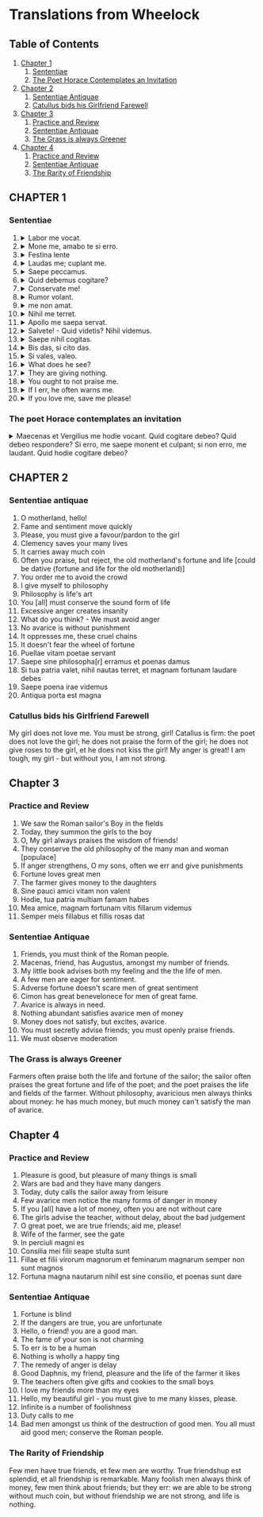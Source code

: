 # Translations from Wheelock

## Table of Contents
1. [Chapter 1](#1)
    1. [Sententiae](#1.1)
    2. [The Poet Horace Contemplates an Invitation](#1.2)
2. [Chapter 2](#chapter2)
    1. [Sententiae Antiquae](#2.1)
    2. [Catullus bids his Girlfriend Farewell](#2.2)
3. [Chapter 3](#chapter3)
    1. [Practice and Review](#3.1)
    2. [Sententiae Antiquae](#3.2)
    3. [The Grass is always Greener](#3.3)
4. [Chapter 4](#chapter4)
    1. [Practice and Review](#4.1)
    2. [Sententiae Antiquae](#4.2)
    3. [The Rarity of Friendship](#4.3)

## CHAPTER 1 <a name = "chapter1"></a>

### Sententiae <a name = "1.1"></a>
1. <details> <summary> Labor me vocat. </summary> <pre> Work calls to me. </pre> </details>
2. <details> <summary> Mone me, amabo te si erro. </summary> <pre> If I err, then please you must advise me </pre> </details>
3. <details> <summary> Festina lente </summary> <pre> You must hasten slowly </pre> </details>
4. <details> <summary> Laudas me; cuplant me. </summary> <pre> You praise me; they blame me. </pre> </details>
5. <details> <summary> Saepe peccamus. </summary> <pre> Often we sin. </pre> </details>
6. <details> <summary> Quid debemus cogitare? </summary> <pre> What do we owe to think? </pre> </details>
7. <details> <summary> Conservate me! </summary> <pre> You must all conserve me! </pre> </details>
8. <details> <summary> Rumor volant. </summary> <pre> Rumour flies. </pre> </details>
9. <details> <summary> me non amat. </summary> <pre> It does not love me. </pre> </details>
10. <details> <summary> Nihil me terret. </summary> <pre> Nothing scares me. </pre> </details>
11. <details> <summary> Apollo me saepa servat. </summary> <pre> Apollo often serves me. </pre> </details>
12. <details> <summary> Salvete! - Quid videtis? Nihil videmus. </summary> <pre> Hello - what do you all see? We see nothing. </pre> </details>
13. <details> <summary> Saepe nihil cogitas. </summary> <pre> Often, you think of nothing. </pre> </details>
14. <details> <summary> Bis das, si cito das. </summary> <pre> If you give quickly, it is like giving twice. </pre> </details>
15. <details> <summary> Si vales, valeo. </summary> <pre>  If you are strong, I am strong. </pre> </details>
16. <details> <summary> What does he see? </summary> <pre> Quid vides? </pre> </details>
17. <details> <summary> They are giving nothing. </summary> <pre> Nihil darent. </pre> </details>
18. <details> <summary> You ought to not praise me. </summary> <pre> me non laudare debes. </pre> </details>
19. <details> <summary> If I err, he often warns me. </summary> <pre> Si erro, me saepe monet. </pre> </details>
20. <details> <summary> If you love me, save me please! </summary> <pre> Si me amas, serva amobe te! </pre> </details>

### The poet Horace contemplates an invitation <a name = "1.2"></a>
<details>
<summary>
Maecenas et Vergilius me hodie vocant. Quid cogitare debeo? Quid debeo respondere? Si erro, me saepe monent et culpant; si non erro, me laudant. Quid hodie cogitare debeo?
</summary>
<pre>
Maecenas and Vergil call out to me today. What must I think? What must I reply? If I err, often they advise and censure me; if I do not err, they praise me. What must I think today?
</pre>
</details>

## CHAPTER 2 <a name = "chapter2"></a>

### Sententiae antiquae <a name = "2.1"></a>
1. O motherland, hello!
2. Fame and sentiment move quickly
3. Please, you must give a favour/pardon to the girl
4. Clemency saves your many lives
5. It carries away much coin
6. Often you praise, but reject, the old motherland's fortune and life [could be dative (fortune and life for the old motherland)]
7. You order me to avoid the crowd
8. I give myself to philosophy
9. Philosophy is life's art
10. You [all] must conserve the sound form of life
11. Excessive anger creates insanity
12. What do you think? - We must avoid anger
13. No avarice is without punishment
14. It oppresses me, these cruel chains
15. It doesn't fear the wheel of fortune
16. Puellae vitam poetae servant
17. Saepe sine philosopha[r] erramus et poenas damus
18. Si tua patria valet, nihil nautas terret, et magnam fortunam laudare debes
19. Saepe poena irae videmus
20. Antiqua porta est magna

### Catullus bids his Girlfriend Farewell <a name = "2.2"></a>
My girl does not love me. You must be strong, girl! Catallus is firm: the poet does not love the girl; he does not praise the form of the girl; he does not give roses to the girl, et he does not kiss the girl! My anger is great! I am tough, my girl - but without you, I am not strong.

## Chapter 3 <a name = "chapter3"></a>

### Practice and Review <a name = "3.1"></a>
1. We saw the Roman sailor's Boy in the fields
2. Today, they summon the girls to the boy
3. O, My girl always praises the wisdom of friends!
4. They conserve the old philosophy of the many man and woman [populace]
5. If anger strengthens, O my sons, often we err and give punishments
6. Fortune loves great men
7. The farmer gives money to the daughters
8. Sine pauci amici vitam non valent
9. Hodie, tua patria multiam famam habes
10. Mea amice, magnam fortunam vitis fillarum videmus
11. Semper meis fillabus et fillis rosas dat

### Sententiae Antiquae <a name = "3.2"></a>
1. Friends, you must think of the Roman people.
2. Macenas, friend, has Augustus, amongst my number of friends.
3. My little book advises both my feeling and the the life of men.
4. A few men are eager for sentiment.
5. Adverse fortune doesn't scare men of great sentiment
6. Cimon has great benevelonece for men of great fame.
7. Avarice is always in need.
8. Nothing abundant satisfies avarice men of money
9. Money does not satisfy, but excites, avarice.
10. You must secretly advise friends; you must openly praise friends.
11. We must observe moderation

### The Grass is always Greener <a name = "3.3"></a>
Farmers often praise both the life and fortune of the sailor; the sailor often praises the great fortune and life of the poet; and the poet praises the life and fields of the farmer.
Without philosophy, avaricious men always thinks about money: he has much money, but much money can't satisfy the man of avarice.

## Chapter 4 <a name = "chapter4"></a>

### Practice and Review <a name = "4.1"></a>
1. Pleasure is good, but pleasure of many things is small
2. Wars are bad and they have many dangers
3. Today, duty calls the sailor away from leisure
4. Few avarice men notice the many forms of danger in money
5. If you [all] have a lot of money, often you are not without care
6. The girls advise the teacher, without delay, about the bad judgement
7. O great poet, we are true friends; aid me, please!
8. Wife of the farmer, see the gate
9. In perciuli magni es
10. Consilia mei filii seape stulta sunt
11. Fillae et filii virorum magnorum et feminarum magnarum semper non sunt magnos
12. Fortuna magna nautarum nihil est sine consilio, et poenas sunt dare

### Sententiae Antiquae <a name = "4.2"></a>
1. Fortune is blind
2. If the dangers are true, you are unfortunate
3. Hello, o friend! you are a good man.
4. The fame of your son is not charming
5. To err is to be a human
6. Nothing is wholly a happy ting
7. The remedy of anger is delay
8. Good Daphnis, my friend, pleasure and the life of the farmer it likes
9. The teachers often give gifts and cookies to the small boys
10. I love my friends more than my eyes
11. Hello, my beautiful girl - you must give to me many kisses, please.
12. Infinite is a number of foolishness
13. Duty calls to me
14. Bad men amongst us think of the destruction of good men. You all must aid good men; conserve the Roman people.

### The Rarity of Friendship <a name = "4.3"></a>
Few men have true friends, et few men are worthy. True friendshup est splendid, et all friendship is remarkable.
Many foolish men always think of money, few men think about friends; but they err: we are able to be strong without much coin, but without friendship we are not strong, and life is nothing.
